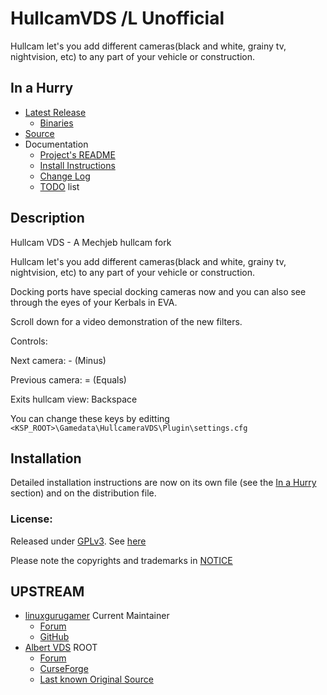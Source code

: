 # HullcamVDS /L Unofficial

Hullcam let's you add different cameras(black and white, grainy tv, nightvision, etc) to any part of your vehicle or construction.


## In a Hurry

* [Latest Release](https://github.com/net-lisias-kspu/HullcamVDS/releases)
	+ [Binaries](https://github.com/net-lisias-kspu/HullcamVDS/tree/Archive)
* [Source](https://github.com/net-lisias-kspu/HullcamVDS)
* Documentation
	+ [Project's README](https://github.com/net-lisias-kspu/HullcamVDS/blob/master/README.md)
	+ [Install Instructions](https://github.com/net-lisias-kspu/HullcamVDS/blob/master/INSTALL.md)
	+ [Change Log](./CHANGE_LOG.md)
	+ [TODO](./TODO.md) list


## Description

Hullcam VDS - A Mechjeb hullcam fork

Hullcam let's you add different cameras(black and white, grainy tv, nightvision, etc) to any part of your vehicle or construction.

Docking ports have special docking cameras now and you can also see through the eyes of your Kerbals in EVA.

Scroll down for a video demonstration of the new filters.

Controls:

Next camera: - (Minus)

Previous camera: = (Equals)

Exits hullcam view: Backspace

You can change these keys by editting `<KSP_ROOT>\Gamedata\HullcameraVDS\Plugin\settings.cfg`


## Installation

Detailed installation instructions are now on its own file (see the [In a Hurry](#in-a-hurry) section) and on the distribution file.

### License:

Released under [GPLv3](https://www.gnu.org/licenses/gpl-3.0.txt). See [here](./LICENSE)

Please note the copyrights and trademarks in [NOTICE](./NOTICE)


## UPSTREAM

* [linuxgurugamer](https://forum.kerbalspaceprogram.com/index.php?/profile/129964-linuxgurugamer/) Current Maintainer
	+ [Forum](https://forum.kerbalspaceprogram.com/index.php?/topic/145633-*/)
	+ [GitHub](https://github.com/linuxgurugamer/HullcamVDSContinued)
* [Albert VDS](https://forum.kerbalspaceprogram.com/index.php?/profile/74055-albert-vds/) ROOT
	+ [Forum](https://forum.kerbalspaceprogram.com/index.php?/topic/42739-*)
	+ [CurseForge](https://www.curseforge.com/kerbal/ksp-mods/hullcam-vds) 
	+ [Last known Original Source](http://www.mediafire.com/download/958kkwj4qhhgqbb/HullcamVDS0.2.9.2-src.zip)

